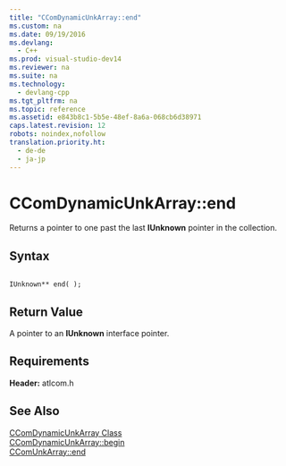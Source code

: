 ```yaml
---
title: "CComDynamicUnkArray::end"
ms.custom: na
ms.date: 09/19/2016
ms.devlang: 
  - C++
ms.prod: visual-studio-dev14
ms.reviewer: na
ms.suite: na
ms.technology: 
  - devlang-cpp
ms.tgt_pltfrm: na
ms.topic: reference
ms.assetid: e843b8c1-5b5e-48ef-8a6a-068cb6d38971
caps.latest.revision: 12
robots: noindex,nofollow
translation.priority.ht: 
  - de-de
  - ja-jp
---
```

# CComDynamicUnkArray::end
Returns a pointer to one past the last **IUnknown** pointer in the collection.  
  
## Syntax  
  
```  
  
IUnknown** end( );  
```  
  
## Return Value  
 A pointer to an **IUnknown** interface pointer.  
  
## Requirements  
 **Header:** atlcom.h  
  
## See Also  
 [CComDynamicUnkArray Class](../vs140/CComDynamicUnkArray-Class.md)   
 [CComDynamicUnkArray::begin](../vs140/CComDynamicUnkArray--begin.md)   
 [CComUnkArray::end](../vs140/CComUnkArray--end.md)